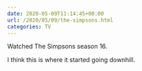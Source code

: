 ```yaml
---
date: 2020-05-09T11:14:45+00:00
url: /2020/05/09/the-simpsons.html
categories: TV
---
```

Watched The Simpsons season 16.

I think this is where it started going downhill. 


